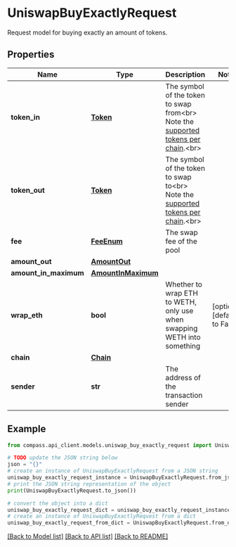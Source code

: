 # UniswapBuyExactlyRequest

Request model for buying exactly an amount of tokens.

## Properties

Name | Type | Description | Notes
------------ | ------------- | ------------- | -------------
**token_in** | [**Token**](Token.md) | The symbol of the token to swap from&lt;br&gt; Note the [supported tokens per chain](/#/#token-table).&lt;br&gt; | 
**token_out** | [**Token**](Token.md) | The symbol of the token to swap to&lt;br&gt; Note the [supported tokens per chain](/#/#token-table).&lt;br&gt; | 
**fee** | [**FeeEnum**](FeeEnum.md) | The swap fee of the pool | 
**amount_out** | [**AmountOut**](AmountOut.md) |  | 
**amount_in_maximum** | [**AmountInMaximum**](AmountInMaximum.md) |  | 
**wrap_eth** | **bool** | Whether to wrap ETH to WETH, only use when swapping WETH into something | [optional] [default to False]
**chain** | [**Chain**](Chain.md) |  | 
**sender** | **str** | The address of the transaction sender | 

## Example

```python
from compass.api_client.models.uniswap_buy_exactly_request import UniswapBuyExactlyRequest

# TODO update the JSON string below
json = "{}"
# create an instance of UniswapBuyExactlyRequest from a JSON string
uniswap_buy_exactly_request_instance = UniswapBuyExactlyRequest.from_json(json)
# print the JSON string representation of the object
print(UniswapBuyExactlyRequest.to_json())

# convert the object into a dict
uniswap_buy_exactly_request_dict = uniswap_buy_exactly_request_instance.to_dict()
# create an instance of UniswapBuyExactlyRequest from a dict
uniswap_buy_exactly_request_from_dict = UniswapBuyExactlyRequest.from_dict(uniswap_buy_exactly_request_dict)
```
[[Back to Model list]](../README.md#documentation-for-models) [[Back to API list]](../README.md#documentation-for-api-endpoints) [[Back to README]](../README.md)


